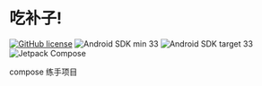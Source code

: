 # 吃补子!

[![GitHub license](https://img.shields.io/github/license/duzhaokun123/YAMF?style=flat-square)](https://github.com/duzhaokun123/YAFM/blob/main/LICENSE)
![Android SDK min 33](https://img.shields.io/badge/Android%20SDK-%3E%3D%2033-brightgreen?style=flat-square&logo=android)
![Android SDK target 33](https://img.shields.io/badge/Android%20SDK-target%2033-brightgreen?style=flat-square&logo=android)
![Jetpack Compose](https://img.shields.io/badge/Jetpack-Compose-blue?style=flat-square&logo=jetpackcompose)

compose 练手项目